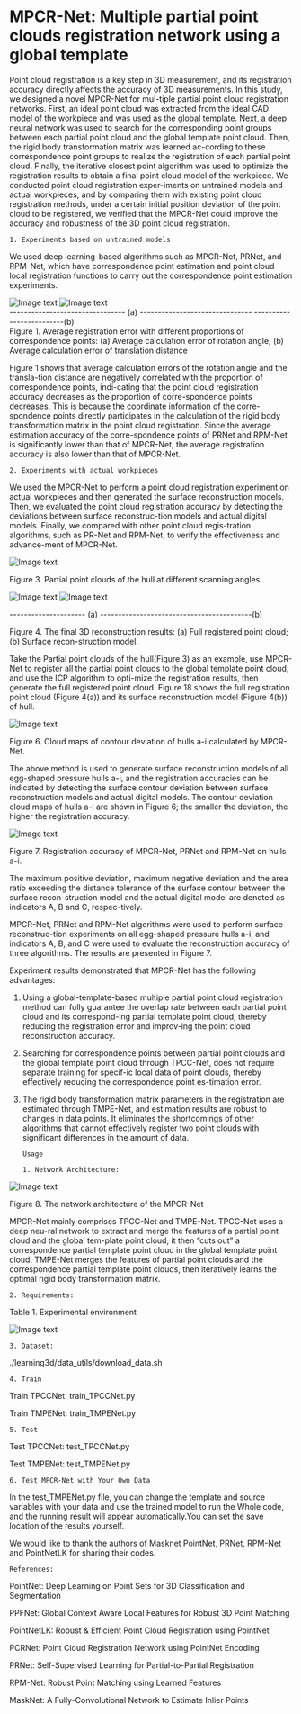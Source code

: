 # MPCR-Net: Multiple partial point clouds registration network using a global template
 Point cloud registration is a key step in 3D measurement, and its registration accuracy directly affects the accuracy of 3D measurements. In this study, we designed a novel MPCR-Net for mul-tiple partial point cloud registration networks. First, an ideal point cloud was extracted from the ideal CAD model of the workpiece and was used as the global template. Next, a deep neural network was used to search for the corresponding point groups between each partial point cloud and the global template point cloud. Then, the rigid body transformation matrix was learned ac-cording to these correspondence point groups to realize the registration of each partial point cloud. Finally, the iterative closest point algorithm was used to optimize the registration results to obtain a final point cloud model of the workpiece. We conducted point cloud registration exper-iments on untrained models and actual workpieces, and by comparing them with existing point cloud registration methods, under a certain initial position deviation of the point cloud to be registered, we verified that the MPCR-Net could improve the accuracy and robustness of the 3D point cloud registration.

	1. Experiments based on untrained models
	
We used deep learning-based algorithms such as MPCR-Net, PRNet, and RPM-Net, which have correspondence point estimation and point cloud local registration functions to carry out the correspondence point estimation experiments.

![Image text](https://github.com/sukong19/pictures/blob/main/1.6.png)        ![Image text](https://github.com/sukong19/pictures/blob/main/2.1.png)     
--------------------------------  (a)  -------------------------------    -------------------------(b)         
Figure 1. Average registration error with different proportions of correspondence points: (a) Average calculation error of rotation angle; (b) Average calculation error of translation distance

Figure 1 shows that average calculation errors of the rotation angle and the transla-tion distance are negatively correlated with the proportion of correspondence points, indi-cating that the point cloud registration accuracy decreases as the proportion of corre-spondence points decreases. This is because the coordinate information of the corre-spondence points directly participates in the calculation of the rigid body transformation matrix in the point cloud registration. Since the average estimation accuracy of the corre-spondence points of PRNet and RPM-Net is significantly lower than that of MPCR-Net, the average registration accuracy is also lower than that of MPCR-Net.

	2. Experiments with actual workpieces

We used the MPCR-Net to perform a point cloud registration experiment on actual workpieces and then generated the surface reconstruction models. Then, we evaluated the point cloud registration accuracy by detecting the deviations between surface reconstruc-tion models and actual digital models. Finally, we compared with other point cloud regis-tration algorithms, such as PR-Net and RPM-Net, to verify the effectiveness and advance-ment of MPCR-Net.

![Image text](https://github.com/sukong19/pictures/blob/main/3.1.png)

Figure 3. Partial point clouds of the hull  at different scanning angles
 
 ![Image text](https://github.com/sukong19/pictures/blob/main/4.1.png) ![Image text](https://github.com/sukong19/pictures/blob/main/5.3.png)

---------------------  (a)  ------------------------------------------(b)   

Figure 4. The final 3D reconstruction results: (a) Full registered point cloud; (b) Surface recon-struction model.
 
 Take the Partial point clouds of the hull(Figure 3) as an example, use MPCR-Net to register all the partial point clouds to the global template point cloud, and use the ICP algorithm to opti-mize the registration results, then generate the full registered point cloud. Figure 18 shows the full registration point cloud (Figure 4(a)) and its surface reconstruction model (Figure 4(b)) of hull.
 

![Image text](https://github.com/sukong19/pictures/blob/main/6.1.png)

Figure 6. Cloud maps of contour deviation of hulls a-i calculated by MPCR-Net.

The above method is used to generate surface reconstruction models of all egg-shaped pressure hulls a-i, and the registration accuracies can be indicated by detecting the surface contour deviation between surface reconstruction models and actual digital models. The contour deviation cloud maps of hulls a-i are shown in Figure 6; the smaller the deviation, the higher the registration accuracy.

![Image text](https://github.com/sukong19/pictures/blob/main/7.1.png)

Figure 7. Registration accuracy of MPCR-Net, PRNet and RPM-Net on hulls a-i.

The maximum positive deviation, maximum negative deviation and the area ratio exceeding the distance tolerance   of the surface contour between the surface recon-struction model and the actual digital model are denoted as indicators A, B and C, respec-tively.

MPCR-Net, PRNet and RPM-Net algorithms were used to perform surface reconstruc-tion experiments on all egg-shaped pressure hulls a-i, and indicators A, B, and C were used to evaluate the reconstruction accuracy of three algorithms. The results are presented in Figure 7.

 
 Experiment results demonstrated that MPCR-Net has the following advantages:
1.	Using a global-template-based multiple partial point cloud registration method can fully guarantee the overlap rate between each partial point cloud and its correspond-ing partial template point cloud, thereby reducing the registration error and improv-ing the point cloud reconstruction accuracy.
2.	Searching for correspondence points between partial point clouds and the global template point cloud through TPCC-Net, does not require separate training for specif-ic local data of point clouds, thereby effectively reducing the correspondence point es-timation error.
3.	The rigid body transformation matrix parameters in the registration are estimated through TMPE-Net, and estimation results are robust to changes in data points. It eliminates the shortcomings of other algorithms that cannot effectively register two point clouds with significant differences in the amount of data.



		Usage

		1. Network Architecture:

![Image text](https://github.com/sukong19/pictures/blob/main/8.1.png)

Figure 8. The network architecture of the MPCR-Net 

MPCR-Net mainly comprises TPCC-Net and TMPE-Net. TPCC-Net uses a deep neu-ral network to extract and merge the features of a partial point cloud and the global tem-plate point cloud; it then “cuts out” a correspondence partial template point cloud in the global template point cloud. TMPE-Net merges the features of partial point clouds and the correspondence partial template point clouds, then iteratively learns the optimal rigid body transformation matrix.

	2. Requirements:

Table 1. Experimental environment

![Image text](https://github.com/sukong19/pictures/blob/main/2021-10-17_160159.png)

	3. Dataset:
./learning3d/data_utils/download_data.sh

	4. Train
Train TPCCNet:
train_TPCCNet.py

Train TMPENet:
train_TMPENet.py

	5. Test
Test TPCCNet:
test_TPCCNet.py

Test TMPENet:
test_TMPENet.py

	6. Test MPCR-Net with Your Own Data
	
In the test_TMPENet.py file, you can change the template and source variables with your data and use the trained model to run the Whole code, and the running result will appear automatically.You can set the save location of the results yourself.

We would like to thank the authors of Masknet PointNet, PRNet, RPM-Net and PointNetLK for sharing their codes.

	References:
	
PointNet: Deep Learning on Point Sets for 3D Classification and Segmentation

PPFNet: Global Context Aware Local Features for Robust 3D Point Matching

PointNetLK: Robust & Efficient Point Cloud Registration using PointNet

PCRNet: Point Cloud Registration Network using PointNet Encoding

PRNet: Self-Supervised Learning for Partial-to-Partial Registration

RPM-Net: Robust Point Matching using Learned Features

MaskNet: A Fully-Convolutional Network to Estimate Inlier Points
